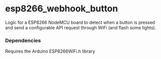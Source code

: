 # esp8266_webhook_button

Logic for a ESP8266 NodeMCU board to detect when a button is pressed and send a configurable API request through WiFi (and flash some lights).

### Dependencies

Requires the Arduino ESP8266WiFi.h library
